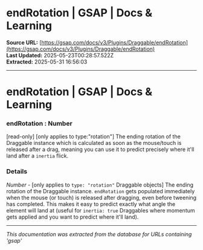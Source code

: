 # endRotation | GSAP | Docs & Learning

**Source URL:** [https://gsap.com/docs/v3/Plugins/Draggable/endRotation](https://gsap.com/docs/v3/Plugins/Draggable/endRotation)  
**Last Updated:** 2025-05-23T00:28:57.522Z  
**Extracted:** 2025-05-31 16:56:03

---

# endRotation | GSAP | Docs & Learning

### endRotation : Number

\[read-only\] \[only applies to type:"rotation"\] The ending rotation of the Draggable instance which is calculated as soon as the mouse/touch is released after a drag, meaning you can use it to predict precisely where it'll land after a `inertia` flick.

### Details[​](#details "Direct link to Details")

_Number_ - \[only applies to `type: "rotation"` Draggable objects\] The ending rotation of the Draggable instance. `endRotation` gets populated immediately when the mouse (or touch) is released after dragging, even before tweening has completed. This makes it easy to predict exactly what angle the element will land at (useful for `inertia: true` Draggables where momentum gets applied and you want to predict where it'll land).

---

*This documentation was extracted from the database for URLs containing 'gsap'*
